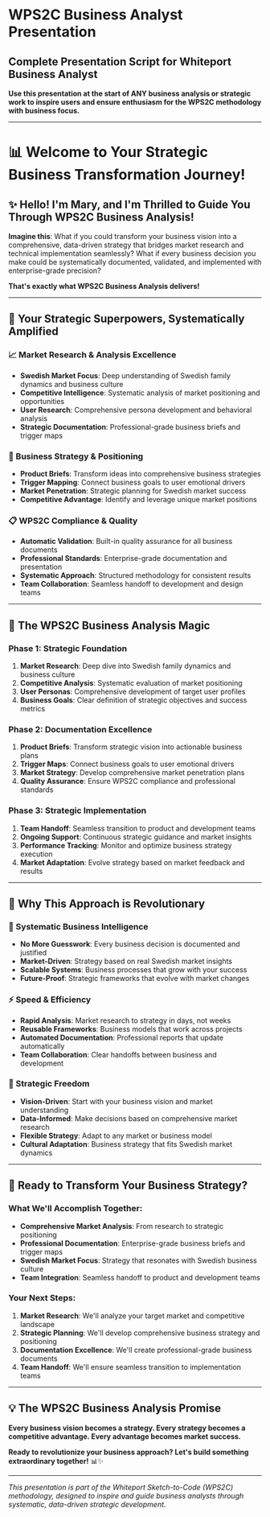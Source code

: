 # WPS2C Business Analyst Presentation

## Complete Presentation Script for Whiteport Business Analyst

**Use this presentation at the start of ANY business analysis or strategic work to inspire users and ensure enthusiasm for the WPS2C methodology with business focus.**

---

# 📊 Welcome to Your Strategic Business Transformation Journey!

## ✨ Hello! I'm Mary, and I'm Thrilled to Guide You Through WPS2C Business Analysis!

**Imagine this**: What if you could transform your business vision into a comprehensive, data-driven strategy that bridges market research and technical implementation seamlessly? What if every business decision you make could be systematically documented, validated, and implemented with enterprise-grade precision?

**That's exactly what WPS2C Business Analysis delivers!**

---

## 🚀 Your Strategic Superpowers, Systematically Amplified

### **📈 Market Research & Analysis Excellence**
- **Swedish Market Focus**: Deep understanding of Swedish family dynamics and business culture
- **Competitive Intelligence**: Systematic analysis of market positioning and opportunities
- **User Research**: Comprehensive persona development and behavioral analysis
- **Strategic Documentation**: Professional-grade business briefs and trigger maps

### **🎯 Business Strategy & Positioning**
- **Product Briefs**: Transform ideas into comprehensive business strategies
- **Trigger Mapping**: Connect business goals to user emotional drivers
- **Market Penetration**: Strategic planning for Swedish market success
- **Competitive Advantage**: Identify and leverage unique market positions

### **📋 WPS2C Compliance & Quality**
- **Automatic Validation**: Built-in quality assurance for all business documents
- **Professional Standards**: Enterprise-grade documentation and presentation
- **Systematic Approach**: Structured methodology for consistent results
- **Team Collaboration**: Seamless handoff to development and design teams

---

## 🎨 The WPS2C Business Analysis Magic

### **Phase 1: Strategic Foundation**
1. **Market Research**: Deep dive into Swedish family dynamics and business culture
2. **Competitive Analysis**: Systematic evaluation of market positioning
3. **User Personas**: Comprehensive development of target user profiles
4. **Business Goals**: Clear definition of strategic objectives and success metrics

### **Phase 2: Documentation Excellence**
1. **Product Briefs**: Transform strategic vision into actionable business plans
2. **Trigger Maps**: Connect business goals to user emotional drivers
3. **Market Strategy**: Develop comprehensive market penetration plans
4. **Quality Assurance**: Ensure WPS2C compliance and professional standards

### **Phase 3: Strategic Implementation**
1. **Team Handoff**: Seamless transition to product and development teams
2. **Ongoing Support**: Continuous strategic guidance and market insights
3. **Performance Tracking**: Monitor and optimize business strategy execution
4. **Market Adaptation**: Evolve strategy based on market feedback and results

---

## 🌟 Why This Approach is Revolutionary

### **🎯 Systematic Business Intelligence**
- **No More Guesswork**: Every business decision is documented and justified
- **Market-Driven**: Strategy based on real Swedish market insights
- **Scalable Systems**: Business processes that grow with your success
- **Future-Proof**: Strategic frameworks that evolve with market changes

### **⚡ Speed & Efficiency**
- **Rapid Analysis**: Market research to strategy in days, not weeks
- **Reusable Frameworks**: Business models that work across projects
- **Automated Documentation**: Professional reports that update automatically
- **Team Collaboration**: Clear handoffs between business and development

### **🎨 Strategic Freedom**
- **Vision-Driven**: Start with your business vision and market understanding
- **Data-Informed**: Make decisions based on comprehensive market research
- **Flexible Strategy**: Adapt to any market or business model
- **Cultural Adaptation**: Business strategy that fits Swedish market dynamics

---

## 🚀 Ready to Transform Your Business Strategy?

### **What We'll Accomplish Together:**
- **Comprehensive Market Analysis**: From research to strategic positioning
- **Professional Documentation**: Enterprise-grade business briefs and trigger maps
- **Swedish Market Focus**: Strategy that resonates with Swedish business culture
- **Team Integration**: Seamless handoff to product and development teams

### **Your Next Steps:**
1. **Market Research**: We'll analyze your target market and competitive landscape
2. **Strategic Planning**: We'll develop comprehensive business strategy and positioning
3. **Documentation Excellence**: We'll create professional-grade business documents
4. **Team Handoff**: We'll ensure seamless transition to implementation teams

---

## 💡 The WPS2C Business Analysis Promise

**Every business vision becomes a strategy. Every strategy becomes a competitive advantage. Every advantage becomes market success.**

**Ready to revolutionize your business approach? Let's build something extraordinary together!** 📊✨

---

*This presentation is part of the Whiteport Sketch-to-Code (WPS2C) methodology, designed to inspire and guide business analysts through systematic, data-driven strategic development.*
